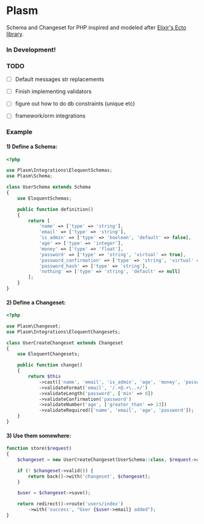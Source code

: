 # Plasm

Schema and Changeset for PHP inspired and modeled after [Elixir's Ecto library](https://hexdocs.pm/ecto/Ecto.Changeset.html).

### In Development!


### TODO

- [ ] Default messages str replacements
- [ ] Finish implementing validators
- [ ] figure out how to do db constraints (unique etc)
- [ ] framework/orm integrations


### Example

#### 1) Define a Schema:

```php
<?php

use Plasm\Integrations\EloquentSchemas;
use Plasm\Schema;

class UserSchema extends Schema
{
    use EloquentSchemas;

    public function definition()
    {
        return [
            'name' => ['type' => 'string'],
            'email' => ['type' => 'string'],
            'is_admin' => ['type' => 'boolean', 'default' => false],
            'age' => ['type' => 'integer'],
            'money' => ['type' => 'float'],
            'password' => ['type' => 'string', 'virtual' => true],
            'password_confirmation' => ['type' => 'string', 'virtual' => true],
            'password_hash' => ['type' => 'string'],
            'nothing' => ['type' => 'string', 'default' => null]
        ];
    }
}
```

#### 2) Define a Changeset:

```php
<?php

use Plasm\Changeset;
use Plasm\Integrations\EloquentChangesets;

class UserCreateChangeset extends Changeset
{
    use EloquentChangesets;

    public function change()
    {
        return $this
            ->cast(['name', 'email', 'is_admin', 'age', 'money', 'password', 'nothing'])
            ->validateFormat('email', '/.+@.+\..+/')
            ->validateLength('password', ['min' => 8])
            ->validateConfirmation('password')
            ->validateNumber('age', ['greater_than' => 13])
            ->validateRequired(['name', 'email', 'age', 'password']);
    }
}
```

#### 3) Use them somewhere:

```php
function store($request)
{
    $changeset = new UserCreateChangeset(UserSchema::class, $request->all());

    if (! $changeset->valid()) {
        return back()->with('changeset', $changeset);
    }

    $user = $changeset->save();

    return redirect()->route('users/index')
        ->with('success', "User {$user->email} added");
}
```
